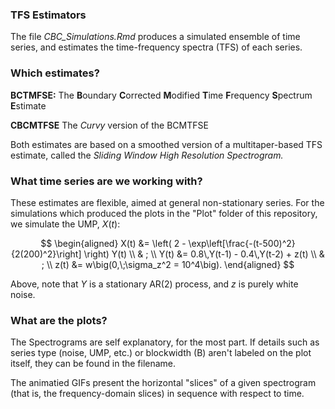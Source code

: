 ### TFS Estimators

The file *CBC_Simulations.Rmd* produces a simulated ensemble of time series, and estimates the time-frequency spectra (TFS) of each series. 


### Which estimates?

**BCTMFSE:** The **B**oundary **C**orrected **M**odified **T**ime **F**requency **S**pectrum **E**stimate

**CBCMTFSE** The *Curvy* version of the BCMTFSE

Both estimates are based on a smoothed version of a multitaper-based TFS estimate, 
called the *Sliding Window High Resolution Spectrogram.*


### What time series are we working with?

These estimates are flexible, aimed at general non-stationary series. For the simulations which produced the plots in the "Plot" folder of this repository, we simulate the UMP, $X(t)$:

$$
\begin{aligned}
    X(t) &= \left( 2 - \exp\left[\frac{-(t-500)^2}{2(200)^2}\right] \right) Y(t)  \\ & ; \\
    Y(t) &= 0.8\,Y(t-1) - 0.4\,Y(t-2) + z(t)                                      \\ & ; \\
    z(t) &= w\big(0,\;\sigma_z^2 = 10^4\big). 
\end{aligned}
$$

Above, note that $Y$ is a stationary AR(2) process, and $z$ is purely white noise.


### What are the plots?

The Spectrograms are self explanatory, for the most part. If details such as series type (noise, UMP, etc.) or blockwidth (B) aren't labeled on the plot itself, they can be found in the filename.

The animatied GIFs present the horizontal "slices" of a given spectrogram (that is, the frequency-domain slices) in sequence with respect to time.

















